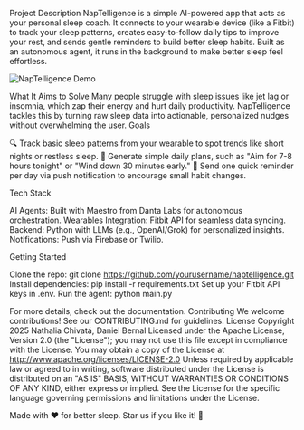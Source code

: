 Project Description
NapTelligence is a simple AI-powered app that acts as your personal sleep coach. It connects to your wearable device (like a Fitbit) to track your sleep patterns, creates easy-to-follow daily tips to improve your rest, and sends gentle reminders to build better sleep habits. Built as an autonomous agent, it runs in the background to make better sleep feel effortless.

  <img src="https://via.placeholder.com/800x400/4A90E2/FFFFFF?text=NapTelligence:+Your+AI+Sleep+Coach" alt="NapTelligence Demo">

What It Aims to Solve
Many people struggle with sleep issues like jet lag or insomnia, which zap their energy and hurt daily productivity. NapTelligence tackles this by turning raw sleep data into actionable, personalized nudges without overwhelming the user.
Goals

🔍 Track basic sleep patterns from your wearable to spot trends like short nights or restless sleep.
📝 Generate simple daily plans, such as "Aim for 7-8 hours tonight" or "Wind down 30 minutes early."
🔔 Send one quick reminder per day via push notification to encourage small habit changes.

Tech Stack

AI Agents: Built with Maestro from Danta Labs for autonomous orchestration.
Wearables Integration: Fitbit API for seamless data syncing.
Backend: Python with LLMs (e.g., OpenAI/Grok) for personalized insights.
Notifications: Push via Firebase or Twilio.

Getting Started

Clone the repo: git clone https://github.com/yourusername/naptelligence.git
Install dependencies: pip install -r requirements.txt
Set up your Fitbit API keys in .env.
Run the agent: python main.py

For more details, check out the documentation.
Contributing
We welcome contributions! See our CONTRIBUTING.md for guidelines.
License
Copyright 2025 Nathalia Chivatá, Daniel Bernal
Licensed under the Apache License, Version 2.0 (the "License"); you may not use this file except in compliance with the License. You may obtain a copy of the License at
http://www.apache.org/licenses/LICENSE-2.0
Unless required by applicable law or agreed to in writing, software distributed under the License is distributed on an "AS IS" BASIS, WITHOUT WARRANTIES OR CONDITIONS OF ANY KIND, either express or implied. See the License for the specific language governing permissions and limitations under the License.

Made with ❤️ for better sleep. Star us if you like it! 🌟
